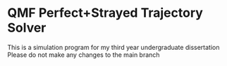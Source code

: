 # QMF Perfect+Strayed Trajectory Solver
This is a simulation program for my third year undergraduate dissertation
Please do not make any changes to the main branch
